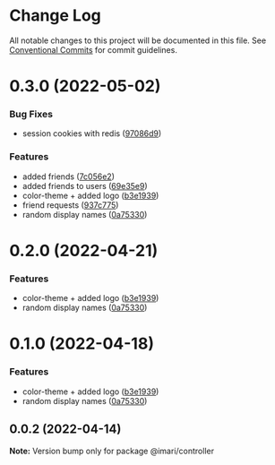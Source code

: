 # Change Log

All notable changes to this project will be documented in this file.
See [Conventional Commits](https://conventionalcommits.org) for commit guidelines.

# 0.3.0 (2022-05-02)


### Bug Fixes

* session cookies with redis ([97086d9](https://github.com/Mihir9702/Imari/commit/97086d98573fb4f3c506dd4d09acb461122730d8))


### Features

* added friends ([7c056e2](https://github.com/Mihir9702/Imari/commit/7c056e2e8cc69f5b9dd7e0e393fb96a1061d369e))
* added friends to users ([69e35e9](https://github.com/Mihir9702/Imari/commit/69e35e90804c35cc0b0da1ea0c6e99f82af9d98c))
* color-theme + added logo ([b3e1939](https://github.com/Mihir9702/Imari/commit/b3e1939842f5e20aba5e430c8191781b7d8a72e2))
* friend requests ([937c775](https://github.com/Mihir9702/Imari/commit/937c775155cfe668e8d25ce6a28362b5972f2205))
* random display names ([0a75330](https://github.com/Mihir9702/Imari/commit/0a7533085a6dca5200127a49cb302a60f06e3a0d))





# 0.2.0 (2022-04-21)


### Features

* color-theme + added logo ([b3e1939](https://github.com/Mihir9702/Imari/commit/b3e1939842f5e20aba5e430c8191781b7d8a72e2))
* random display names ([0a75330](https://github.com/Mihir9702/Imari/commit/0a7533085a6dca5200127a49cb302a60f06e3a0d))





# 0.1.0 (2022-04-18)


### Features

* color-theme + added logo ([b3e1939](https://github.com/Mihir9702/Imari/commit/b3e1939842f5e20aba5e430c8191781b7d8a72e2))
* random display names ([0a75330](https://github.com/Mihir9702/Imari/commit/0a7533085a6dca5200127a49cb302a60f06e3a0d))





## 0.0.2 (2022-04-14)

**Note:** Version bump only for package @imari/controller
